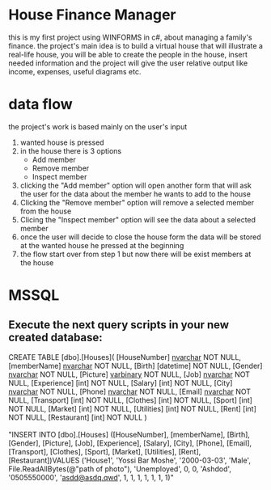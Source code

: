 # House Finance Manager

this is my first project using WINFORMS in c#, about managing a family's finance. the project's main idea is to build a virtual house that will illustrate a real-life house, you will be able to create the people in the house, insert needed information and the project will give the user relative output like income, expenses, useful diagrams etc.

# data flow
the project's work is based mainly on the user's input
<ol>
  <li> wanted house is pressed</li>
  <li> in the house there is 3 options
    <ul>
      <li> Add member</li>
      <li> Remove member</li>
      <li> Inspect member</li>
    </ul>
  </li>
  <li> clicking the "Add member" option will open another form that will ask the user for the data about the member he wants to add to the house</li>
  <li> Clicking the "Remove member" option will remove a selected member from the house </li>
  <li> Clicing the "Inspect member" option will see the data about a selected member</li>
  <li> once the user will decide to close the house form the data will be stored at the wanted house he pressed at the beginning</li>
  <li> the flow start over from step 1 but now there will be exist members at the house</li>
</ol>

# MSSQL
## Execute the next query scripts in your new created database:
CREATE TABLE [dbo].[Houses](
	[HouseNumber] [nvarchar](50) NOT NULL,
	[memberName] [nvarchar](50) NOT NULL,
	[Birth] [datetime] NOT NULL,
	[Gender] [nvarchar](50) NOT NULL,
	[Picture] [varbinary](max) NOT NULL,
	[Job] [nvarchar](50) NOT NULL,
	[Experience] [int] NOT NULL,
	[Salary] [int] NOT NULL,
	[City] [nvarchar](50) NOT NULL,
	[Phone] [nvarchar](50) NOT NULL,
	[Email] [nvarchar](50) NOT NULL,
	[Transport] [int] NOT NULL,
	[Clothes] [int] NOT NULL,
	[Sport] [int] NOT NULL,
	[Market] [int] NOT NULL,
	[Utilities] [int] NOT NULL,
	[Rent] [int] NOT NULL,
	[Restaurant] [int] NOT NULL
)
<br><br>
"INSERT INTO [dbo].[Houses] ([HouseNumber], [memberName], [Birth], [Gender], [Picture], [Job], [Experience], [Salary], [City], [Phone], [Email], [Transport], [Clothes], [Sport], [Market], [Utilities], [Rent], [Restaurant])VALUES ('House1', 'Yossi Bar Moshe', '2000-03-03', 'Male', File.ReadAllBytes(@"path of photo"), 'Unemployed', 0, 0, 'Ashdod', '0505550000', 'asdd@asdq.qwd', 1, 1, 1, 1, 1, 1, 1)"
